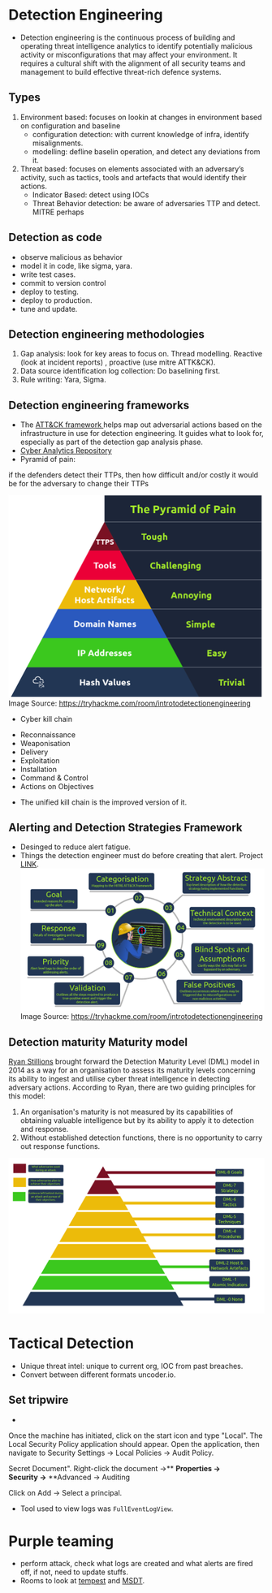 # Detection Engineering
- Detection engineering is the continuous process of building and operating threat intelligence analytics to identify potentially malicious activity or misconfigurations that may affect your environment. It requires a cultural shift with the alignment of all security teams and management to build effective threat-rich defence systems.

## Types
1. Environment based: focuses on lookin at changes in environment based on configuration and baseline
    - configuration detection: with current knowledge of infra, identify misalignments.
    - modelling: defline baselin operation, and detect any deviations from it.
2. Threat based: focuses on elements associated with an adversary’s activity, such as tactics, tools and artefacts that would identify their actions.
   - Indicator Based: detect using IOCs
   - Threat Behavior detection: be aware of adversaries TTP and detect. MITRE perhaps

## Detection as code
- observe malicious as behavior
- model it in code, like sigma, yara.
- write test cases.
- commit to version control
- deploy to testing.
- deploy to production.
- tune and update.

## Detection engineering methodologies
1. Gap analysis: look for key areas to focus on. Thread modelling. Reactive (look at incident reports) , proactive (use mitre ATTK&CK).
2. Data source identification log collection: Do baselining first.
3. Rule writing: Yara, Sigma.

## Detection engineering frameworks
- The [ATT\&CK framework ](https://attack.mitre.org/)helps map out adversarial actions based on the infrastructure in use for detection engineering. It guides what to look for, especially as part of the detection gap analysis phase.
- [Cyber Analytics Repository](https://car.mitre.org/)
- Pyramid of pain: <!--StartFragment-->

if the defenders detect their TTPs, then how difficult and/or costly it would be for the adversary to change their TTPs

<!--EndFragment-->

![pyramid_of_pain.png](./pyramid_of_pain.png)
Image Source: https://tryhackme.com/room/introtodetectionengineering
- Cyber kill chain
<!--StartFragment-->

*   Reconnaissance
*   Weaponisation
*   Delivery
*   Exploitation
*   Installation
*   Command & Control
*   Actions on Objectives

<!--EndFragment-->
- The unified kill chain is the improved version of it.

## Alerting and Detection Strategies Framework
- Desinged to reduce alert fatigue.
- Things the detection engineer must do before creating that alert. Project [LINK](https://github.com/palantir/alerting-detection-strategy-framework?tab=readme-ov-file).
![try_hackme_ads_phases.png](./try_hackme_ads_phases.png)
Image Source: https://tryhackme.com/room/introtodetectionengineering
## Detection maturity Maturity model
<!--StartFragment-->

[Ryan Stillions](http://ryanstillions.blogspot.com/2014/04/the-dml-model_21.html) brought forward the Detection Maturity Level (DML) model in 2014 as a way for an organisation to assess its maturity levels concerning its ability to ingest and utilise cyber threat intelligence in detecting adversary actions. According to Ryan, there are two guiding principles for this model:

1.  An organisation's maturity is not measured by its capabilities of obtaining valuable intelligence but by its ability to apply it to detection and response.
2.  Without established detection functions, there is no opportunity to carry out response functions.

<!--EndFragment-->
![detection_maturity.png](./detection_maturity.png)

# Tactical Detection
- Unique threat intel: unique to current org, IOC from past breaches.
- Convert between different formats uncoder.io.

## Set tripwire
- <!--StartFragment-->

Once the machine has initiated, click on the start icon and type "Local". The Local Security Policy application should appear. Open the application, then navigate to Security Settings → Local Policies → Audit Policy.

<!--EndFragment-->
<!--StartFragment-->

Secret Document". Right-click the document →** **Properties → Security →** **Advanced → Auditing

Click on Add → Select a principal. 

<!--EndFragment-->
- Tool used to view logs was `FullEventLogView`.

# Purple teaming
- perform attack, check what logs are created and what alerts are fired off, if not, need to update stuffs.
- Rooms to look at [tempest](https://tryhackme.com/room/tempestincident) and [MSDT](https://tryhackme.com/room/follinamsdt).